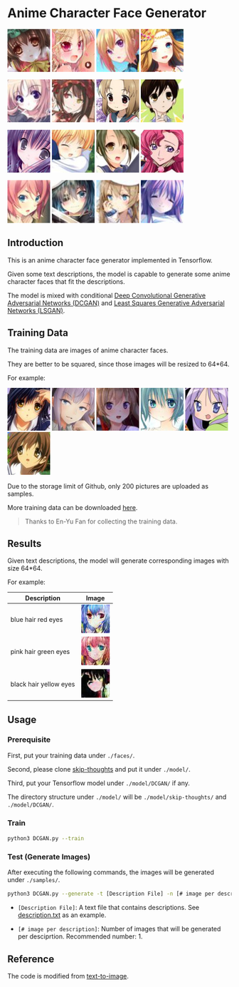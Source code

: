 # Anime Character Face Generator

![cover1-1](/faces/0.jpg)
![cover1-2](/faces/2.jpg)
![cover1-3](/faces/3.jpg)
![cover1-4](/faces/4.jpg)

![cover2-1](/faces/5.jpg)
![cover2-2](/faces/6.jpg)
![cover2-3](/faces/7.jpg)
![cover2-4](/faces/8.jpg)

![cover3-1](/faces/9.jpg)
![cover3-2](/faces/10.jpg)
![cover3-3](/faces/11.jpg)
![cover3-4](/faces/12.jpg)

![cover4-1](/faces/13.jpg)
![cover4-2](/faces/15.jpg)
![cover4-3](/faces/16.jpg)
![cover4-4](/faces/18.jpg)

## Introduction

This is an anime character face generator implemented in Tensorflow.

Given some text descriptions, the model is capable to generate some anime character faces that fit the descriptions.

The model is mixed with conditional 
[Deep Convolutional Generative Adversarial Networks (DCGAN)](https://arxiv.org/pdf/1511.06434.pdf) and 
[Least Squares Generative Adversarial Networks (LSGAN)](https://arxiv.org/pdf/1611.04076.pdf).

## Training Data

The training data are images of anime character faces.

They are better to be squared, since those images will be resized to 64*64.

For example:

![example1](/faces/63.jpg)
![example2](/faces/68.jpg)
![example3](/faces/73.jpg)
![example4](/faces/83.jpg)
![example5](/faces/110.jpg)
![example6](/faces/184.jpg)

Due to the storage limit of Github, only 200 pictures are uploaded as samples.

More training data can be downloaded [here](https://drive.google.com/open?id=1K0vviK7fi1XiJml_aXNdcq1rJlfa3pEC).

> Thanks to En-Yu Fan for collecting the training data.

## Results

Given text descriptions, the model will generate corresponding images with size 64*64.

For example:

|    Description    | Image |
| ---------- | --- |
| blue hair red eyes |  ![result1](/samples/sample_1_1.jpg) |
| pink hair green eyes|  ![result2](/samples/sample_2_1.jpg) |
| black hair yellow eyes |  ![result3](/samples/sample_3_1.jpg) |

## Usage

### Prerequisite

First, put your training data under `./faces/`.

Second, please clone [skip-thoughts](https://github.com/ryankiros/skip-thoughts) and put it under `./model/`.

Third, put your Tensorflow model under `./model/DCGAN/` if any.

The directory structure under `./model/` will be `./model/skip-thoughts/` and `./model/DCGAN/`.

### Train

```bash
python3 DCGAN.py --train
```

### Test (Generate Images)

After executing the following commands, the images will be generated under `./samples/`.

```bash
python3 DCGAN.py --generate -t [Description File] -n [# image per description]
```

* `[Description File]`: A text file that contains descriptions. See [description.txt](/description.txt) as an example.

* `[# image per description]`: Number of images that will be generated per desciprtion. Recommended number: 1.

## Reference

The code is modified from [text-to-image](https://github.com/paarthneekhara/text-to-image).

